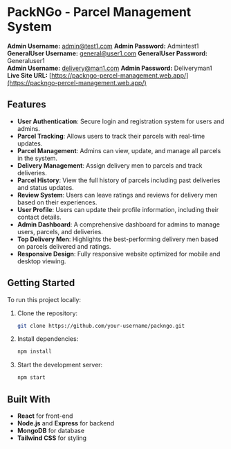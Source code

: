 # PackNGo - Parcel Management System

**Admin Username:** admin@test1.com 
**Admin Password:** Admintest1  
**GeneralUser Username:** general@user1.com 
**GeneralUser Password:** Generaluser1  
**Admin Username:** delivery@man1.com 
**Admin Password:** Deliveryman1  
**Live Site URL:** [https://packngo-percel-management.web.app/](https://packngo-percel-management.web.app/)

## Features

- **User Authentication**: Secure login and registration system for users and admins.
- **Parcel Tracking**: Allows users to track their parcels with real-time updates.
- **Parcel Management**: Admins can view, update, and manage all parcels in the system.
- **Delivery Management**: Assign delivery men to parcels and track deliveries.
- **Parcel History**: View the full history of parcels including past deliveries and status updates.
- **Review System**: Users can leave ratings and reviews for delivery men based on their experiences.
- **User Profile**: Users can update their profile information, including their contact details.
- **Admin Dashboard**: A comprehensive dashboard for admins to manage users, parcels, and deliveries.
- **Top Delivery Men**: Highlights the best-performing delivery men based on parcels delivered and ratings.
- **Responsive Design**: Fully responsive website optimized for mobile and desktop viewing.

## Getting Started

To run this project locally:

1. Clone the repository:
    ```bash
    git clone https://github.com/your-username/packngo.git
    ```
2. Install dependencies:
    ```bash
    npm install
    ```
3. Start the development server:
    ```bash
    npm start
    ```

## Built With

- **React** for front-end
- **Node.js** and **Express** for backend
- **MongoDB** for database
- **Tailwind CSS** for styling

